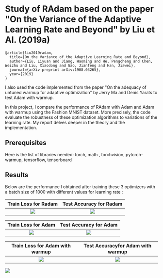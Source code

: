 # Study of RAdam based on the paper "On the Variance of the Adaptive Learning Rate and Beyond" by Liu et Al. (2019a)

```
@article{liu2019radam,
  title={On the Variance of the Adaptive Learning Rate and Beyond},
  author={Liu, Liyuan and Jiang, Haoming and He, Pengcheng and Chen, Weizhu and Liu, Xiaodong and Gao, Jianfeng and Han, Jiawei},
  journal={arXiv preprint arXiv:1908.03265},
  year={2019}
}
```
I also used the code implemented from the paper "On the adequacy of untuned warmup for adaptive optimization" by Jerry Ma and Denis Yarats to test Adam with warmup.


In this project, I compare the performance of RAdam with Adam and Adam with warmup using the Fashion MNIST dataset. More precisely, the code evaluate the robustness of these optimization algorithms to variations of the learning rate. My report 
delves deeper in the theory and the implementation.

## Prerequisites

Here is the list of libraries needed: torch, math , torchvision, pytorch-warmup, tensorflow, tensorboard


## Results

Below are the performance I obtained after training these 3 optimizers with a batch size of 1000 with different values for learning rate : 


Train Loss for Radam            |  Test Accuracy for Radam
:---------------------:|:-------------------------:
![](https://github.com/marl917/radam-optimizer/blob/master/images/Loss_Radam_lr_r.png) |  ![](https://github.com/marl917/radam-optimizer/blob/master/images/Accuracy_Radam_lr_r.png)


Train Loss for Adam             |  Test Accuracy for Adam
:---------------------:|:-------------------------:
![](https://github.com/marl917/radam-optimizer/blob/master/images/Loss_Adam_lr_r.png) |  ![](https://github.com/marl917/radam-optimizer/blob/master/images/Accuracy_Adam_lr_r.png)


Train Loss for Adam with warmup            |  Test Accuracyfor Adam with warmup
:---------------------:|:-------------------------:
![](https://github.com/marl917/radam-optimizer/blob/master/images/Loss_AdamW_r.png) |  ![](https://github.com/marl917/radam-optimizer/blob/master/images/Accuracy_AdamW_r.png)

![](https://github.com/marl917/radam-optimizer/blob/master/images/barres_lr.png)






